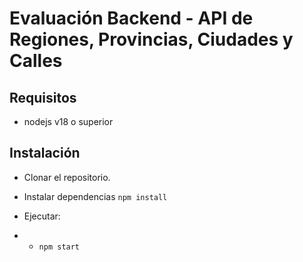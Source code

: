 # Evaluación Backend - API de Regiones, Provincias, Ciudades y Calles 

## Requisitos
* nodejs v18 o superior


## Instalación
* Clonar el repositorio.
* Instalar dependencias `npm install`

* Ejecutar:
* * `npm start`

